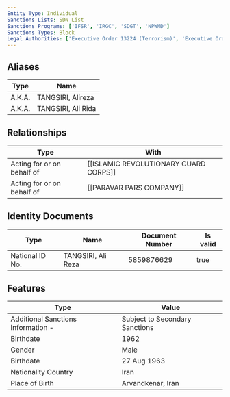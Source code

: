 ```yaml
---
Entity Type: Individual
Sanctions Lists: SDN List
Sanctions Programs: ['IFSR', 'IRGC', 'SDGT', 'NPWMD']
Sanctions Types: Block
Legal Authorities: ['Executive Order 13224 (Terrorism)', 'Executive Order 13382 (Non-proliferation)']
---
```


## Aliases
| Type  | Name      | 
|-------|-----------|
| A.K.A. | TANGSIRI, Alireza |
| A.K.A. | TANGSIRI, Ali Rida |

## Relationships
| Type  | With      | 
|-------|-----------|
| Acting for or on behalf of | [[ISLAMIC REVOLUTIONARY GUARD CORPS]] |
| Acting for or on behalf of | [[PARAVAR PARS COMPANY]] |

## Identity Documents
| Type  | Name      | Document Number | Is valid |
|-------|-----------|-----------------|----------|
| National ID No. | TANGSIRI, Ali Reza | 5859876629 | true |

## Features
| Type  | Value      |
|-------|------------|
| Additional Sanctions Information - | Subject to Secondary Sanctions |
| Birthdate | 1962 |
| Gender | Male |
| Birthdate | 27 Aug 1963 |
| Nationality Country | Iran |
| Place of Birth | Arvandkenar, Iran |
